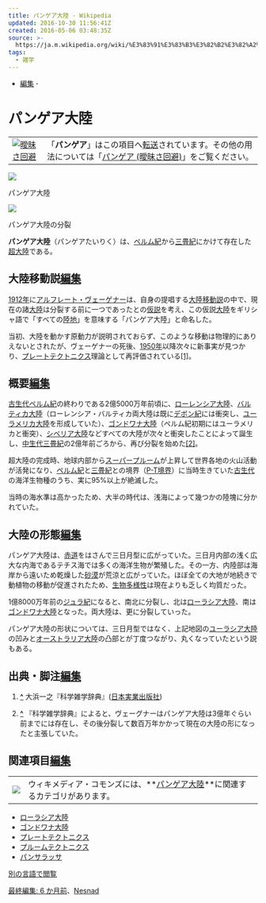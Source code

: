 ```yaml
---
title: パンゲア大陸 - Wikipedia
updated: 2016-10-30 11:56:41Z
created: 2016-05-06 03:48:35Z
source: >-
  https://ja.m.wikipedia.org/wiki/%E3%83%91%E3%83%B3%E3%82%B2%E3%82%A2%E5%A4%A7%E9%99%B8
tags:
  - 雑学
---
```


- [編集](https://ja.m.wikipedia.org/wiki/%E3%83%91%E3%83%B3%E3%82%B2%E3%82%A2%E5%A4%A7%E9%99%B8#/editor/0)  **·**

# パンゲア大陸

|     |     |
| --- | --- |
| [![曖昧さ回避](../_resources/3805ff8930d253b4d0733e8e926bf022.png)](https://ja.m.wikipedia.org/wiki/%E3%83%95%E3%82%A1%E3%82%A4%E3%83%AB:Disambig_gray.svg) | 「**パンゲア**」はこの項目へ[転送](https://ja.m.wikipedia.org/wiki/Wikipedia:%E3%83%AA%E3%83%80%E3%82%A4%E3%83%AC%E3%82%AF%E3%83%88)されています。その他の用法については「[パンゲア (曖昧さ回避)](https://ja.m.wikipedia.org/wiki/%E3%83%91%E3%83%B3%E3%82%B2%E3%82%A2_(%E6%9B%96%E6%98%A7%E3%81%95%E5%9B%9E%E9%81%BF))」をご覧ください。 |

[![](../_resources/8d156eb3e9f61112bccbd85143fec529.png)](https://ja.m.wikipedia.org/wiki/%E3%83%95%E3%82%A1%E3%82%A4%E3%83%AB:Pangaea_continents_ja.svg)

パンゲア大陸

[![](../_resources/5af4e85599812550cc11251f642a80c5.gif)](https://ja.m.wikipedia.org/wiki/%E3%83%95%E3%82%A1%E3%82%A4%E3%83%AB:Pangea_animation_03.gif)

パンゲア大陸の分裂

**パンゲア大陸**（パンゲアたいりく）は、[ペルム紀](https://ja.m.wikipedia.org/wiki/%E3%83%9A%E3%83%AB%E3%83%A0%E7%B4%80)から[三畳紀](https://ja.m.wikipedia.org/wiki/%E4%B8%89%E7%95%B3%E7%B4%80)にかけて存在した[超大陸](https://ja.m.wikipedia.org/wiki/%E8%B6%85%E5%A4%A7%E9%99%B8)である。

## 大陸移動説[編集](https://ja.m.wikipedia.org/w/index.php?title=%E3%83%91%E3%83%B3%E3%82%B2%E3%82%A2%E5%A4%A7%E9%99%B8&action=edit&section=1)

[1912年](https://ja.m.wikipedia.org/wiki/1912%E5%B9%B4)に[アルフレート・ヴェーゲナー](https://ja.m.wikipedia.org/wiki/%E3%82%A2%E3%83%AB%E3%83%95%E3%83%AC%E3%83%BC%E3%83%88%E3%83%BB%E3%83%B4%E3%82%A7%E3%83%BC%E3%82%B2%E3%83%8A%E3%83%BC)は、自身の提唱する[大陸移動説](https://ja.m.wikipedia.org/wiki/%E5%A4%A7%E9%99%B8%E7%A7%BB%E5%8B%95%E8%AA%AC)の中で、現在の諸[大陸](https://ja.m.wikipedia.org/wiki/%E5%A4%A7%E9%99%B8)は分裂する前に一つであったとの[仮説](https://ja.m.wikipedia.org/wiki/%E4%BB%AE%E8%AA%AC)を考え、この仮説[大陸](https://ja.m.wikipedia.org/wiki/%E5%A4%A7%E9%99%B8)をギリシャ語で「すべての[陸地](https://ja.m.wikipedia.org/wiki/%E9%99%B8%E5%9C%B0)」を意味する「パンゲア大陸」と命名した。

当初、大陸を動かす原動力が説明されておらず、このような移動は物理的にありえないとされたが、ヴェーゲナーの死後、[1950年](https://ja.m.wikipedia.org/wiki/1950%E5%B9%B4)以降次々に新事実が見つかり、[プレートテクトニクス](https://ja.m.wikipedia.org/wiki/%E3%83%97%E3%83%AC%E3%83%BC%E3%83%88%E3%83%86%E3%82%AF%E3%83%88%E3%83%8B%E3%82%AF%E3%82%B9)理論として再評価されている[[1]](https://ja.m.wikipedia.org/wiki/%E3%83%91%E3%83%B3%E3%82%B2%E3%82%A2%E5%A4%A7%E9%99%B8#cite_note-1)。

## 概要[編集](https://ja.m.wikipedia.org/w/index.php?title=%E3%83%91%E3%83%B3%E3%82%B2%E3%82%A2%E5%A4%A7%E9%99%B8&action=edit&section=2)

[古生代](https://ja.m.wikipedia.org/wiki/%E5%8F%A4%E7%94%9F%E4%BB%A3)[ペルム紀](https://ja.m.wikipedia.org/wiki/%E3%83%9A%E3%83%AB%E3%83%A0%E7%B4%80)の終わりである2億5000万年前頃に、[ローレンシア大陸](https://ja.m.wikipedia.org/wiki/%E3%83%AD%E3%83%BC%E3%83%AC%E3%83%B3%E3%82%B7%E3%82%A2%E5%A4%A7%E9%99%B8)、[バルティカ大陸](https://ja.m.wikipedia.org/wiki/%E3%83%90%E3%83%AB%E3%83%86%E3%82%A3%E3%82%AB%E5%A4%A7%E9%99%B8)（ローレンシア・バルティカ両大陸は既に[デボン紀](https://ja.m.wikipedia.org/wiki/%E3%83%87%E3%83%9C%E3%83%B3%E7%B4%80)には衝突し、[ユーラメリカ大陸](https://ja.m.wikipedia.org/wiki/%E3%83%A6%E3%83%BC%E3%83%A9%E3%83%A1%E3%83%AA%E3%82%AB%E5%A4%A7%E9%99%B8)を形成していた）、[ゴンドワナ大陸](https://ja.m.wikipedia.org/wiki/%E3%82%B4%E3%83%B3%E3%83%89%E3%83%AF%E3%83%8A%E5%A4%A7%E9%99%B8)（ペルム紀初期にはユーラメリカと衝突）、[シベリア大陸](https://ja.m.wikipedia.org/wiki/%E3%82%B7%E3%83%99%E3%83%AA%E3%82%A2%E5%A4%A7%E9%99%B8)などすべての大陸が次々と衝突したことによって誕生し、[中生代](https://ja.m.wikipedia.org/wiki/%E4%B8%AD%E7%94%9F%E4%BB%A3)[三畳紀](https://ja.m.wikipedia.org/wiki/%E4%B8%89%E7%95%B3%E7%B4%80)の2億年前ごろから、再び分裂を始めた[[2]](https://ja.m.wikipedia.org/wiki/%E3%83%91%E3%83%B3%E3%82%B2%E3%82%A2%E5%A4%A7%E9%99%B8#cite_note-2)。

超大陸の完成時、地球内部から[スーパープルーム](https://ja.m.wikipedia.org/wiki/%E3%83%97%E3%83%AB%E3%83%BC%E3%83%A0%E3%83%86%E3%82%AF%E3%83%88%E3%83%8B%E3%82%AF%E3%82%B9#.E3.83.9B.E3.83.83.E3.83.88.E3.83.97.E3.83.AB.E3.83.BC.E3.83.A0)が上昇して世界各地の火山活動が活発になり、[ペルム紀](https://ja.m.wikipedia.org/wiki/%E3%83%9A%E3%83%AB%E3%83%A0%E7%B4%80)と[三畳紀](https://ja.m.wikipedia.org/wiki/%E4%B8%89%E7%95%B3%E7%B4%80)との境界（[P-T境界](https://ja.m.wikipedia.org/wiki/P-T%E5%A2%83%E7%95%8C)）に当時生きていた[古生代](https://ja.m.wikipedia.org/wiki/%E5%8F%A4%E7%94%9F%E4%BB%A3)の海洋生物種のうち、実に95%以上が絶滅した。

当時の海水準は高かったため、大半の時代は、浅海によって幾つかの陸塊に分かれていた。

## 大陸の形態[編集](https://ja.m.wikipedia.org/w/index.php?title=%E3%83%91%E3%83%B3%E3%82%B2%E3%82%A2%E5%A4%A7%E9%99%B8&action=edit&section=3)

パンゲア大陸は、[赤道](https://ja.m.wikipedia.org/wiki/%E8%B5%A4%E9%81%93)をはさんで三日月型に広がっていた。三日月内部の浅く広大な内海であるテチス海では多くの海洋生物が繁殖した。その一方、内陸部は海岸から遠いため乾燥した[砂漠](https://ja.m.wikipedia.org/wiki/%E7%A0%82%E6%BC%A0)が荒涼と広がっていた。ほぼ全ての大地が地続きで動植物の移動が促進されたため、[生物多様性](https://ja.m.wikipedia.org/wiki/%E7%94%9F%E7%89%A9%E5%A4%9A%E6%A7%98%E6%80%A7)は現在よりも乏しく均質だった。

1億8000万年前の[ジュラ紀](https://ja.m.wikipedia.org/wiki/%E3%82%B8%E3%83%A5%E3%83%A9%E7%B4%80)になると、南北に分裂し、北は[ローラシア大陸](https://ja.m.wikipedia.org/wiki/%E3%83%AD%E3%83%BC%E3%83%A9%E3%82%B7%E3%82%A2%E5%A4%A7%E9%99%B8)、南は[ゴンドワナ大陸](https://ja.m.wikipedia.org/wiki/%E3%82%B4%E3%83%B3%E3%83%89%E3%83%AF%E3%83%8A%E5%A4%A7%E9%99%B8)となった。両大陸は、更に分裂していった。

パンゲア大陸の形状については、三日月型ではなく、上記地図の[ユーラシア大陸](https://ja.m.wikipedia.org/wiki/%E3%83%A6%E3%83%BC%E3%83%A9%E3%82%B7%E3%82%A2%E5%A4%A7%E9%99%B8)の凹みと[オーストラリア大陸](https://ja.m.wikipedia.org/wiki/%E3%82%AA%E3%83%BC%E3%82%B9%E3%83%88%E3%83%A9%E3%83%AA%E3%82%A2%E5%A4%A7%E9%99%B8)の凸部とが丁度つながり、丸くなっていたという説もある。

## 出典・脚注[編集](https://ja.m.wikipedia.org/w/index.php?title=%E3%83%91%E3%83%B3%E3%82%B2%E3%82%A2%E5%A4%A7%E9%99%B8&action=edit&section=4)

1. **[^](https://ja.m.wikipedia.org/wiki/%E3%83%91%E3%83%B3%E3%82%B2%E3%82%A2%E5%A4%A7%E9%99%B8#cite_ref-1)**  大浜一之『科学雑学辞典』([日本実業出版社](https://ja.m.wikipedia.org/wiki/%E6%97%A5%E6%9C%AC%E5%AE%9F%E6%A5%AD%E5%87%BA%E7%89%88%E7%A4%BE))

2. **[^](https://ja.m.wikipedia.org/wiki/%E3%83%91%E3%83%B3%E3%82%B2%E3%82%A2%E5%A4%A7%E9%99%B8#cite_ref-2)**  『科学雑学辞典』によると、ヴェーグナーはパンゲア大陸は3億年ぐらい前までには存在し、その後分裂して数百万年かかって現在の大陸の形になったと主張していた。

## 関連項目[編集](https://ja.m.wikipedia.org/w/index.php?title=%E3%83%91%E3%83%B3%E3%82%B2%E3%82%A2%E5%A4%A7%E9%99%B8&action=edit&section=5)

|     |     |
| --- | --- |
| ![](../_resources/9a040c08af3a5c86e9eab415db14f4d5.png) | ウィキメディア・コモンズには、**[パンゲア大陸](https://commons.wikimedia.org/wiki/Category:Pangea?uselang=ja)**に関連するカテゴリがあります。 |

- [ローラシア大陸](https://ja.m.wikipedia.org/wiki/%E3%83%AD%E3%83%BC%E3%83%A9%E3%82%B7%E3%82%A2%E5%A4%A7%E9%99%B8)
- [ゴンドワナ大陸](https://ja.m.wikipedia.org/wiki/%E3%82%B4%E3%83%B3%E3%83%89%E3%83%AF%E3%83%8A%E5%A4%A7%E9%99%B8)
- [プレートテクトニクス](https://ja.m.wikipedia.org/wiki/%E3%83%97%E3%83%AC%E3%83%BC%E3%83%88%E3%83%86%E3%82%AF%E3%83%88%E3%83%8B%E3%82%AF%E3%82%B9)
- [プルームテクトニクス](https://ja.m.wikipedia.org/wiki/%E3%83%97%E3%83%AB%E3%83%BC%E3%83%A0%E3%83%86%E3%82%AF%E3%83%88%E3%83%8B%E3%82%AF%E3%82%B9)
- [パンサラッサ](https://ja.m.wikipedia.org/wiki/%E3%83%91%E3%83%B3%E3%82%B5%E3%83%A9%E3%83%83%E3%82%B5)

[別の言語で閲覧](https://ja.m.wikipedia.org/wiki/%E7%89%B9%E5%88%A5:%E6%90%BA%E5%B8%AF%E6%A9%9F%E5%99%A8%E8%A8%80%E8%AA%9E/%E3%83%91%E3%83%B3%E3%82%B2%E3%82%A2%E5%A4%A7%E9%99%B8)

[最終編集: 6 か月前](https://ja.m.wikipedia.org/wiki/%E7%89%B9%E5%88%A5:%E5%B1%A5%E6%AD%B4/%E3%83%91%E3%83%B3%E3%82%B2%E3%82%A2%E5%A4%A7%E9%99%B8)、[Nesnad](https://ja.m.wikipedia.org/wiki/User:Nesnad)